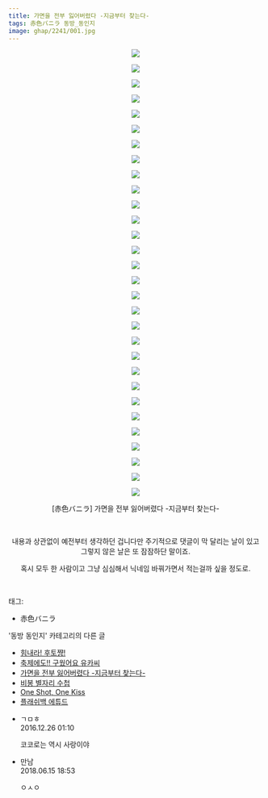 ```yaml
---
title: 가면을 전부 잃어버렸다 -지금부터 찾는다-
tags: 赤色バニラ 동방_동인지
image: ghap/2241/001.jpg
---
```

<div class="article">
<p style="text-align: center; clear: none; float: none;"><img src="{{ site.nasurl }}/ghap/2241/001.jpg"/></p>
<p style="text-align: center; clear: none; float: none;"><img src="{{ site.nasurl }}/ghap/2241/002.jpg"/></p>
<p style="text-align: center; clear: none; float: none;"><img src="{{ site.nasurl }}/ghap/2241/003.jpg"/></p>
<p style="text-align: center; clear: none; float: none;"><img src="{{ site.nasurl }}/ghap/2241/004.jpg"/></p>
<p style="text-align: center; clear: none; float: none;"><img src="{{ site.nasurl }}/ghap/2241/005.jpg"/></p>
<p style="text-align: center; clear: none; float: none;"><img src="{{ site.nasurl }}/ghap/2241/006.jpg"/></p>
<p style="text-align: center; clear: none; float: none;"><img src="{{ site.nasurl }}/ghap/2241/007.jpg"/></p>
<p style="text-align: center; clear: none; float: none;"><img src="{{ site.nasurl }}/ghap/2241/008.jpg"/></p>
<p style="text-align: center; clear: none; float: none;"><img src="{{ site.nasurl }}/ghap/2241/009.jpg"/></p>
<p style="text-align: center; clear: none; float: none;"><img src="{{ site.nasurl }}/ghap/2241/010.jpg"/></p>
<p style="text-align: center; clear: none; float: none;"><img src="{{ site.nasurl }}/ghap/2241/011.jpg"/></p>
<p style="text-align: center; clear: none; float: none;"><img src="{{ site.nasurl }}/ghap/2241/012.jpg"/></p>
<p style="text-align: center; clear: none; float: none;"><img src="{{ site.nasurl }}/ghap/2241/013.jpg"/></p>
<p style="text-align: center; clear: none; float: none;"><img src="{{ site.nasurl }}/ghap/2241/014.jpg"/></p>
<p style="text-align: center; clear: none; float: none;"><img src="{{ site.nasurl }}/ghap/2241/015.jpg"/></p>
<p style="text-align: center; clear: none; float: none;"><img src="{{ site.nasurl }}/ghap/2241/016.jpg"/></p>
<p style="text-align: center; clear: none; float: none;"><img src="{{ site.nasurl }}/ghap/2241/017.jpg"/></p>
<p style="text-align: center; clear: none; float: none;"><img src="{{ site.nasurl }}/ghap/2241/018.jpg"/></p>
<p style="text-align: center; clear: none; float: none;"><img src="{{ site.nasurl }}/ghap/2241/019.jpg"/></p>
<p style="text-align: center; clear: none; float: none;"><img src="{{ site.nasurl }}/ghap/2241/020.jpg"/></p>
<p style="text-align: center; clear: none; float: none;"><img src="{{ site.nasurl }}/ghap/2241/021.jpg"/></p>
<p style="text-align: center; clear: none; float: none;"><img src="{{ site.nasurl }}/ghap/2241/022.jpg"/></p>
<p style="text-align: center; clear: none; float: none;"><img src="{{ site.nasurl }}/ghap/2241/023.jpg"/></p>
<p style="text-align: center; clear: none; float: none;"><img src="{{ site.nasurl }}/ghap/2241/024.jpg"/></p>
<p style="text-align: center; clear: none; float: none;"><img src="{{ site.nasurl }}/ghap/2241/025.jpg"/></p>
<p style="text-align: center; clear: none; float: none;"><img src="{{ site.nasurl }}/ghap/2241/026.jpg"/></p>
<p style="text-align: center; clear: none; float: none;"><img src="{{ site.nasurl }}/ghap/2241/027.jpg"/></p>
<p style="text-align: center; clear: none; float: none;"><img src="{{ site.nasurl }}/ghap/2241/028.jpg"/></p>
<p style="text-align: center; clear: none; float: none;"><img src="{{ site.nasurl }}/ghap/2241/029.jpg"/></p>
<p style="text-align: center; clear: none; float: none;"><img src="{{ site.nasurl }}/ghap/2241/030.jpg"/></p>
<p style="text-align: center; clear: none; float: none;">[赤色バニラ] 가면을 전부 잃어버렸다 -지금부터 찾는다-</p>
<p style="text-align: center; clear: none; float: none;"><br/></p>
<p style="text-align: center; clear: none; float: none;">내용과 상관없이 예전부터 생각하던 겁니다만 주기적으로 댓글이 막 달리는 날이 있고 그렇지 않은 날은 또 잠잠하단 말이죠.</p>
<p style="text-align: center; clear: none; float: none;">혹시 모두 한 사람이고 그냥 심심해서 닉네임 바꿔가면서 적는걸까 싶을 정도로.</p>
<p><br/></p>
</div><div class="tagTrail">
<p>태그: </p>
<ul>
<li>赤色バニラ</li>
</ul>
</div><div class="another">
<p>'동방 동인지' 카테고리의 다른 글</p>
<ul>
<li><a href="/2016-09-20-ghap_2243">힘내라! 후토쨩!</a></li>
<li><a href="/2016-09-20-ghap_2242">축제에도!! 구웠어요 유카씨</a></li>
<li><a href="/2016-09-20-ghap_2241">가면을 전부 잃어버렸다 -지금부터 찾는다-</a></li>
<li><a href="/2016-09-20-ghap_2240">비봉 별자리 수첩</a></li>
<li><a href="/2016-09-20-ghap_2239">One Shot, One Kiss</a></li>
<li><a href="/2016-09-20-ghap_2238">플래쉬백 에튜드</a></li>
</ul>
</div><div class="cb_module cb_fluid">
<div class="cb_wrt cb_profile">
<div class="comment">
<ul>
<li class="cb_thumb_off" id="comment14877048">
<div class="cb_comment_area">
<div class="cb_info_area">
<div class="cb_section">
<span class="cb_nick_name">ㄱㅁㅎ</span>
</div>
<div class="cb_section">
<span class="cb_date">2016.12.26 01:10 </span>
</div>
</div>
<div class="cb_dsc_comment">
<p class="cb_dsc">
											코코로는 역시 사랑이야
										</p>
</div>
</div></li>
<li class="cb_thumb_off" id="comment15271155">
<div class="cb_comment_area">
<div class="cb_info_area">
<div class="cb_section">
<span class="cb_nick_name">만남</span>
</div>
<div class="cb_section">
<span class="cb_date">2018.06.15 18:53 </span>
</div>
</div>
<div class="cb_dsc_comment">
<p class="cb_dsc">
											ㅇㅅㅇ
										</p>
</div>
</div></li>
</ul>
</div>
</div><!-- commentList close -->
</div>